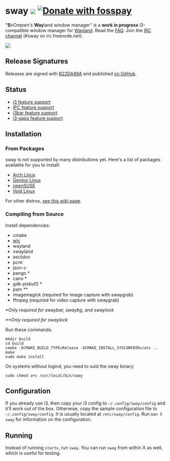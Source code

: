 # sway [![](https://api.travis-ci.org/SirCmpwn/sway.svg)](https://travis-ci.org/SirCmpwn/sway) [![Donate with fosspay](https://drewdevault.com/donate/static/donate-with-fosspay.png)](https://drewdevault.com/donate?project=4)

"**S**irCmpwn's **Way**land window manager" is a **work in progress**
i3-compatible window manager for [Wayland](http://wayland.freedesktop.org/).
Read the [FAQ](https://github.com/SirCmpwn/sway/wiki). Join the
[IRC channel](http://webchat.freenode.net/?channels=sway&uio=d4) (#sway on
irc.freenode.net).

![](https://sr.ht/NCx_.png)

## Release Signatures

Releases are signed with [B22DA89A](http://pgp.mit.edu/pks/lookup?search=B22DA89A&op=index)
and published [on GitHub](https://github.com/SirCmpwn/sway/releases).

## Status

- [i3 feature support](https://github.com/SirCmpwn/sway/issues/2)
- [IPC feature support](https://github.com/SirCmpwn/sway/issues/98)
- [i3bar feature support](https://github.com/SirCmpwn/sway/issues/343)
- [i3-gaps feature support](https://github.com/SirCmpwn/sway/issues/307)

## Installation

### From Packages

sway is not supported by many distributions yet. Here's a list of packages
available for you to install:

* [Arch Linux](https://aur.archlinux.org/packages/sway-git/)
* [Gentoo Linux](https://github.com/zetok/zetok-overlay/)
* [openSUSE](https://build.opensuse.org/project/show/X11:Wayland)
* [Void Linux](https://wiki.voidlinux.eu/sway)

For other distros, [see this wiki page](https://github.com/SirCmpwn/sway/wiki/Install-on-other-distros).

### Compiling from Source

Install dependencies:

* cmake
* [wlc](https://github.com/Cloudef/wlc)
* wayland
* xwayland
* asciidoc
* pcre
* json-c
* pango *
* cairo *
* gdk-pixbuf2 *
* pam **
* imagemagick (required for image capture with swaygrab)
* ffmpeg (required for video capture with swaygrab)

_\*Only required for swaybar, swaybg, and swaylock_

_\*\*Only required for swaylock_

Run these commands:

    mkdir build
    cd build
    cmake -DCMAKE_BUILD_TYPE=Release -DCMAKE_INSTALL_SYSCONFDIR=/etc ..
    make
    sudo make install

On systems without logind, you need to suid the sway binary:

    sudo chmod a+s /usr/local/bin/sway

## Configuration

If you already use i3, then copy your i3 config to `~/.config/sway/config` and
it'll work out of the box. Otherwise, copy the sample configuration file to
`~/.config/sway/config`. It is usually located at `/etc/sway/config`.
Run `man 5 sway` for information on the configuration.

## Running

Instead of running `startx`, run `sway`. You can run `sway` from within X as
well, which is useful for testing.
